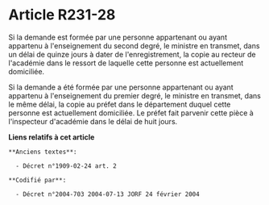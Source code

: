 # Article R231-28

Si la demande est formée par une personne appartenant ou ayant appartenu à l'enseignement du second degré, le ministre en
transmet, dans un délai de quinze jours à dater de l'enregistrement, la copie au recteur de l'académie dans le ressort de
laquelle cette personne est actuellement domiciliée.

Si la demande a été formée par une personne appartenant ou ayant appartenu à l'enseignement du premier degré, le ministre en
transmet, dans le même délai, la copie au préfet dans le département duquel cette personne est actuellement domiciliée. Le
préfet fait parvenir cette pièce à l'inspecteur d'académie dans le délai de huit jours.

**Liens relatifs à cet article**

	**Anciens textes**:

	  - Décret n°1909-02-24 art. 2

	**Codifié par**:

	  - Décret n°2004-703 2004-07-13 JORF 24 février 2004
